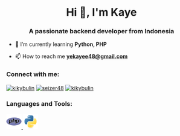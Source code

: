 <h1 align="center">Hi 👋, I'm Kaye</h1>
<h3 align="center">A passionate backend developer from Indonesia</h3>

- 🌱 I’m currently learning **Python, PHP**

- 📫 How to reach me **yekayee48@gmail.com**

<h3 align="left">Connect with me:</h3>
<p align="left">
<a href="https://twitter.com/kikybulin" target="blank"><img align="center" src="https://raw.githubusercontent.com/rahuldkjain/github-profile-readme-generator/master/src/images/icons/Social/twitter.svg" alt="kikybulin" height="30" width="40" /></a>
<a href="https://fb.com/seizer48" target="blank"><img align="center" src="https://raw.githubusercontent.com/rahuldkjain/github-profile-readme-generator/master/src/images/icons/Social/facebook.svg" alt="seizer48" height="30" width="40" /></a>
<a href="https://instagram.com/kikybulin" target="blank"><img align="center" src="https://raw.githubusercontent.com/rahuldkjain/github-profile-readme-generator/master/src/images/icons/Social/instagram.svg" alt="kikybulin" height="30" width="40" /></a>
</p>

<h3 align="left">Languages and Tools:</h3>
<p align="left"> <a href="https://www.php.net" target="_blank" rel="noreferrer"> <img src="https://raw.githubusercontent.com/devicons/devicon/master/icons/php/php-original.svg" alt="php" width="40" height="40"/> </a> <a href="https://www.python.org" target="_blank" rel="noreferrer"> <img src="https://raw.githubusercontent.com/devicons/devicon/master/icons/python/python-original.svg" alt="python" width="40" height="40"/> </a> </p>
